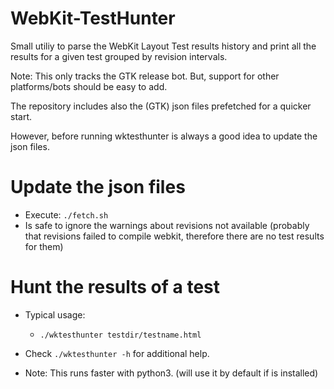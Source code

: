 # WebKit-TestHunter
Small utiliy to parse the WebKit Layout Test results history and print
all the results for a given test grouped by revision intervals.

Note: This only tracks the GTK release bot. But, support for other
platforms/bots should be easy to add.

The repository includes also the (GTK) json files prefetched for
a quicker start.


However, before running wktesthunter is always a good idea to update
the json files.

# Update the json files

 * Execute: `./fetch.sh`
 * Is safe to ignore the warnings about revisions not available
   (probably that revisions failed to compile webkit, therefore
    there are no test results for them)


# Hunt the results of a test

* Typical usage:

  * `./wktesthunter testdir/testname.html`

* Check `./wktesthunter -h` for additional help.
* Note: This runs faster with python3. (will use it by default if is installed)
